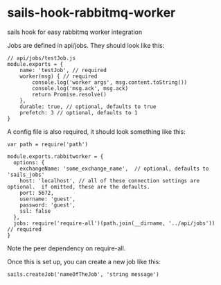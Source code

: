 # sails-hook-rabbitmq-worker
sails hook for easy rabbitmq worker integration


Jobs are defined in api/jobs.  They should look like this:
```
// api/jobs/testJob.js
module.exports = {
    name: 'testJob', // required
    worker(msg) { // required
        console.log('worker args', msg.content.toString())
        console.log('msg.ack', msg.ack)
        return Promise.resolve()
    },
    durable: true, // optional, defaults to true
    prefetch: 3 // optional, defaults to 1
}
```
A config file is also required, it should look something like this:
```
var path = require('path')

module.exports.rabbitworker = {
  options: {
    exchangeName: 'some_exchange_name',  // optional, defaults to 'sails_jobs'
    host: 'localhost', // all of these connection settings are optional.  if omitted, these are the defaults.
    port: 5672,
    username: 'guest',
    password: 'guest',
    ssl: false
  },
  jobs: require('require-all')(path.join(__dirname, '../api/jobs'))  // required
}
```
Note the peer dependency on require-all.

Once this is set up, you can create a new job like this:
```
sails.createJob('nameOfTheJob', 'string message')
```


